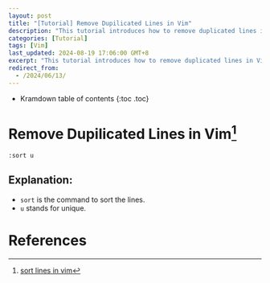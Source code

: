 ```yaml
---
layout: post
title: "[Tutorial] Remove Dupilicated Lines in Vim"
description: "This tutorial introduces how to remove duplicated lines in Vim."
categories: [Tutorial]
tags: [Vim]
last_updated: 2024-08-19 17:06:00 GMT+8
excerpt: "This tutorial introduces how to remove duplicated lines in Vim."
redirect_from:
  - /2024/06/13/
---
```


* Kramdown table of contents
{:toc .toc}

# Remove Dupilicated Lines in Vim[^1]

```vim
:sort u
```

## Explanation:

+ `sort` is the command to sort the lines.
+ `u` stands for unique.

# References

[^1]: [sort lines in vim](https://willcodefor.beer/posts/sortvim)